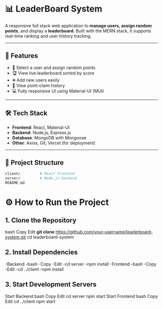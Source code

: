 # 📊 LeaderBoard System

A responsive full stack web application to **manage users, assign random points**, and display a  **leaderboard**. Built with the MERN stack, it supports real-time ranking and user history tracking.

---

## 🚀 Features

- 🔘 Select a user and assign random points
- 🏆 View live leaderboard sorted by score
- ➕ Add new users easily
- 📜 View point-claim history
- 💻 Fully responsive UI using Material-UI (MUI)

---

## 🛠 Tech Stack

- **Frontend**: React, Material-UI  
- **Backend**: Node.js, Express.js  
- **Database**: MongoDB with Mongoose  
- **Other**: Axios, Git, Vercel (for deployment)

---

## 📂 Project Structure

```bash
client/         # React frontend
server/         # Node.js backend
README.md
```
 # ⚙️ How to Run the Project
 ## 1. Clone the Repository
   bash
   Copy
   Edit
   **git clone**  https://github.com/your-username/leaderboard-system.git
   cd leaderboard-system
  ## 2. Install Dependencies
-Backend
-bash
-Copy
-Edit
-cd server
-npm install
-Frontend
-bash
-Copy
-Edit
-cd ../client
-npm install
## 3. Start Development Servers
Start Backend
bash
Copy
Edit
cd server
npm start
Start Frontend
bash
Copy
Edit
cd ../client
npm start




